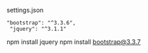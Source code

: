 settings.json

    "bootstrap": "^3.3.6",
     "jquery": "^3.1.1"   

npm install jquery
npm install bootstrap@3.3.7

<link rel="stylesheet" href="node_modules/bootstrap/dist/css/bootstrap.min.css">

<script src="node_modules/jquery/dist/jquery.min.js"></script>

<script src="node_modules/bootstrap/dist/js/bootstrap.min.js"></script>
